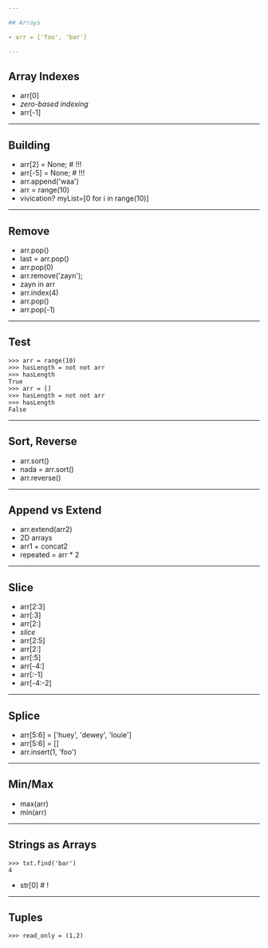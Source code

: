 ```yaml
---

## Arrays

- arr = ['foo', 'bar']

---
```


## Array Indexes

- arr[0]
- _zero-based indexing_
- arr[-1]

---

## Building

- arr[2] = None; # !!!
- arr[-5] = None; # !!!
- arr.append('waa')
- arr = range(10)
- vivication?  myList=[0 for i in range(10)]

---

## Remove

- arr.pop()
- last = arr.pop()
- arr.pop(0)
- arr.remove('zayn');
- zayn in arr
- arr.index(4)
- arr.pop()
- arr.pop(-1)

---

## Test

    >>> arr = range(10)
    >>> hasLength = not not arr
    >>> hasLength
    True
    >>> arr = []
    >>> hasLength = not not arr
    >>> hasLength
    False

---

## Sort, Reverse

- arr.sort()
- nada = arr.sort()
- arr.reverse()

---

## Append vs Extend

- arr.extend(arr2)
- 2D arrays
- arr1 + concat2
- repeated = arr * 2

---

## Slice

- arr[2:3]
- arr[:3]
- arr[2:]
- _slice_
- arr[2:5]
- arr[2:]
- arr[:5]
- arr[-4:]
- arr[:-1]
- arr[-4:-2]

---

## Splice

- arr[5:6] = ['huey', 'dewey', 'louie']
- arr[5:6] = []
- arr.insert(1, 'foo')

---

## Min/Max

- max(arr)
- min(arr)

---

## Strings as Arrays

    >>> txt.find('bar')
    4

- str[0] # !

---

## Tuples

    >>> read_only = (1,2)

